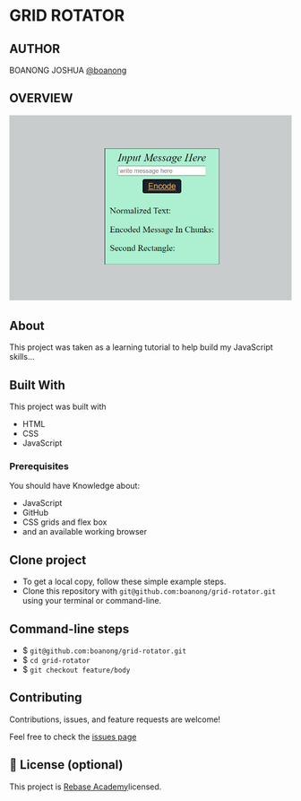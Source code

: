 # GRID ROTATOR

## AUTHOR
BOANONG JOSHUA 
[@boanong](https://github.com/boanong)

## OVERVIEW
  ![home page](assets/Media/images/preview.PNG)


## About

This project was taken as a learning tutorial to help build my JavaScript skills...

## Built With
  This project was built with
- HTML
- CSS
- JavaScript

### Prerequisites

 You should have Knowledge about:
- JavaScript
- GitHub
- CSS grids and flex box
- and an available working browser

## Clone project

- To get a local copy, follow these simple example steps.
- Clone this repository with `git@github.com:boanong/grid-rotator.git` using your terminal or command-line.

## Command-line steps

- $ `git@github.com:boanong/grid-rotator.git`
- $ `cd grid-rotator`
- $ `git checkout feature/body`

## Contributing

Contributions, issues, and feature requests are welcome!

Feel free to check the [issues page](https://github.com/boanong/grid-rotator/issues)

## 📝 License (optional)

This project is [Rebase Academy](./LICENSE)licensed.
